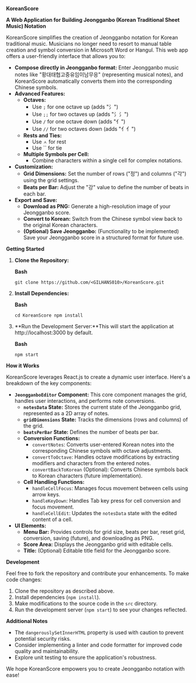 **KoreanScore**

**A Web Application for Building Jeongganbo (Korean Traditional Sheet Music) Notation**

KoreanScore simplifies the creation of Jeongganbo notation for Korean traditional music. Musicians no longer need to resort to manual table creation and symbol conversion in Microsoft Word or Hangul. This web app offers a user-friendly interface that allows you to:

- **Compose directly in Jeongganbo format:** Enter Jeongganbo music notes like "황대태협고중유임이남무응" (representing musical notes), and KoreanScore automatically converts them into the corresponding Chinese symbols.
- **Advanced Features:**
    - **Octaves:**
        - Use `;` for one octave up (adds "氵")
        - Use `;;` for two octaves up (adds "氵氵")
        - Use `/` for one octave down (adds "亻")
        - Use `//` for two octaves down (adds "亻亻")
    - **Rests and Ties:**
        - Use `ㅅ` for rest
        - Use `` for tie
    - **Multiple Symbols per Cell:**
        - Combine characters within a single cell for complex notations.
- **Customization:**
    - **Grid Dimensions:** Set the number of rows ("정") and columns ("각") using the grid settings.
    - **Beats per Bar:** Adjust the "강" value to define the number of beats in each bar.
- **Export and Save:**
    - **Download as PNG:** Generate a high-resolution image of your Jeongganbo score.
    - **Convert to Korean:** Switch from the Chinese symbol view back to the original Korean characters.
    - **(Optional) Save Jeongganbo:** (Functionality to be implemented) Save your Jeongganbo score in a structured format for future use.

**Getting Started**

1. **Clone the Repository:**
    
    **Bash**
    
    `git clone https://github.com/<GILHANS010>/KoreanScore.git`
    
2. **Install Dependencies:**
    
    **Bash**
    
    `cd KoreanScore
    npm install`
    
3. **Run the Development Server:**This will start the application at http://localhost:3000 by default.
    
    **Bash**
    
    `npm start`
    

**How it Works**

KoreanScore leverages React.js to create a dynamic user interface. Here's a breakdown of the key components:

- **`JeongganboEditor` Component:** This core component manages the grid, handles user interactions, and performs note conversions.
    - **`notesData` State:** Stores the current state of the Jeongganbo grid, represented as a 2D array of notes.
    - **`gridDimensions` State:** Tracks the dimensions (rows and columns) of the grid.
    - **`beatsPerBar` State:** Defines the number of beats per bar.
    - **Conversion Functions:**
        - `convertNotes`: Converts user-entered Korean notes into the corresponding Chinese symbols with octave adjustments.
        - `convertToOctave`: Handles octave modifications by extracting modifiers and characters from the entered notes.
        - `convertBackToKorean` (Optional): Converts Chinese symbols back to Korean characters (future implementation).
    - **Cell Handling Functions:**
        - `handleCellFocus`: Manages focus movement between cells using arrow keys.
        - `handleKeyDown`: Handles Tab key press for cell conversion and focus movement.
        - `handleCellEdit`: Updates the `notesData` state with the edited content of a cell.
- **UI Elements:**
    - **Menu Bar:** Provides controls for grid size, beats per bar, reset grid, conversion, saving (future), and downloading as PNG.
    - **Score Area:** Displays the Jeongganbo grid with editable cells.
    - **Title:** (Optional) Editable title field for the Jeongganbo score.

**Development**

Feel free to fork the repository and contribute your enhancements. To make code changes:

1. Clone the repository as described above.
2. Install dependencies (`npm install`).
3. Make modifications to the source code in the `src` directory.
4. Run the development server (`npm start`) to see your changes reflected.

**Additional Notes**

- The `dangerouslySetInnerHTML` property is used with caution to prevent potential security risks.
- Consider implementing a linter and code formatter for improved code quality and maintainability.
- Explore unit testing to ensure the application's robustness.

We hope KoreanScore empowers you to create Jeongganbo notation with ease!
